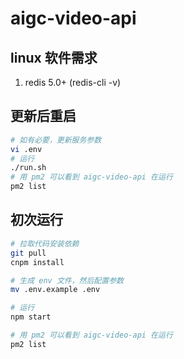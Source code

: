 # aigc-video-api

## linux 软件需求

1. redis 5.0+ (redis-cli -v)

## 更新后重启

```bash
# 如有必要，更新服务参数
vi .env
# 运行
./run.sh
# 用 pm2 可以看到 aigc-video-api 在运行
pm2 list
```

## 初次运行

```bash
# 拉取代码安装依赖
git pull
cnpm install

# 生成 env 文件，然后配置参数
mv .env.example .env

# 运行
npm start

# 用 pm2 可以看到 aigc-video-api 在运行
pm2 list
```
